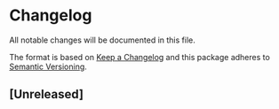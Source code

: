 # Changelog
All notable changes will be documented in this file.

The format is based on [Keep a Changelog](http://keepachangelog.com/en/1.0.0/)
and this package adheres to [Semantic Versioning](http://semver.org/spec/v2.0.0.html).

## [Unreleased]


